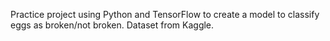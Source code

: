 Practice project using Python and TensorFlow to create a model to classify eggs as broken/not broken. Dataset from Kaggle.
